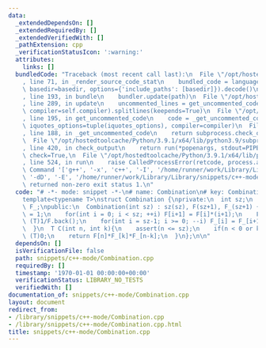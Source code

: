 ```yaml
---
data:
  _extendedDependsOn: []
  _extendedRequiredBy: []
  _extendedVerifiedWith: []
  _pathExtension: cpp
  _verificationStatusIcon: ':warning:'
  attributes:
    links: []
  bundledCode: "Traceback (most recent call last):\n  File \"/opt/hostedtoolcache/Python/3.9.1/x64/lib/python3.9/site-packages/onlinejudge_verify/documentation/build.py\"\
    , line 71, in _render_source_code_stat\n    bundled_code = language.bundle(stat.path,\
    \ basedir=basedir, options={'include_paths': [basedir]}).decode()\n  File \"/opt/hostedtoolcache/Python/3.9.1/x64/lib/python3.9/site-packages/onlinejudge_verify/languages/cplusplus.py\"\
    , line 193, in bundle\n    bundler.update(path)\n  File \"/opt/hostedtoolcache/Python/3.9.1/x64/lib/python3.9/site-packages/onlinejudge_verify/languages/cplusplus_bundle.py\"\
    , line 289, in update\n    uncommented_lines = get_uncommented_code(path, iquotes=self.iquotes,\
    \ compiler=self.compiler).splitlines(keepends=True)\n  File \"/opt/hostedtoolcache/Python/3.9.1/x64/lib/python3.9/site-packages/onlinejudge_verify/languages/cplusplus_bundle.py\"\
    , line 195, in get_uncommented_code\n    code = _get_uncommented_code(path.resolve(),\
    \ iquotes_options=tuple(iquotes_options), compiler=compiler)\n  File \"/opt/hostedtoolcache/Python/3.9.1/x64/lib/python3.9/site-packages/onlinejudge_verify/languages/cplusplus_bundle.py\"\
    , line 188, in _get_uncommented_code\n    return subprocess.check_output(command)\n\
    \  File \"/opt/hostedtoolcache/Python/3.9.1/x64/lib/python3.9/subprocess.py\"\
    , line 420, in check_output\n    return run(*popenargs, stdout=PIPE, timeout=timeout,\
    \ check=True,\n  File \"/opt/hostedtoolcache/Python/3.9.1/x64/lib/python3.9/subprocess.py\"\
    , line 524, in run\n    raise CalledProcessError(retcode, process.args,\nsubprocess.CalledProcessError:\
    \ Command '['g++', '-x', 'c++', '-I', '/home/runner/work/Library/Library', '-fpreprocessed',\
    \ '-dD', '-E', '/home/runner/work/Library/Library/snippets/c++-mode/Combination.cpp']'\
    \ returned non-zero exit status 1.\n"
  code: "# -*- mode: snippet -*-\n# name: Combination\n# key: Combination\n# --\n\n\
    template<typename T>\nstruct Combination {\nprivate:\n  int sz;\n  vector<T> F,\
    \ F_;\npublic:\n  Combination(int sz) : sz(sz), F(sz+1), F_(sz+1) {\n    F[0]\
    \ = 1;\n    for(int i = 0; i < sz; ++i) F[i+1] = F[i]*(i+1);\n    F_.back() =\
    \ (T)1/F.back();\n    for(int i = sz-1; i >= 0; --i) F_[i] = F_[i+1]*(i+1);\n\
    \  }\n  T C(int n, int k){\n    assert(n <= sz);\n    if(n < 0 or k > n) return\
    \ (T)0;\n    return F[n]*F_[k]*F_[n-k];\n  }\n};\n\n"
  dependsOn: []
  isVerificationFile: false
  path: snippets/c++-mode/Combination.cpp
  requiredBy: []
  timestamp: '1970-01-01 00:00:00+00:00'
  verificationStatus: LIBRARY_NO_TESTS
  verifiedWith: []
documentation_of: snippets/c++-mode/Combination.cpp
layout: document
redirect_from:
- /library/snippets/c++-mode/Combination.cpp
- /library/snippets/c++-mode/Combination.cpp.html
title: snippets/c++-mode/Combination.cpp
---
```

